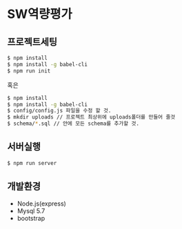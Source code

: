 # SW역량평가


## 프로젝트세팅

``` sh
$ npm install
$ npm install -g babel-cli
$ npm run init
```
혹은
``` sh
$ npm install
$ npm install -g babel-cli
$ config/config.js 파일을 수정 할 것.
$ mkdir uploads // 프로젝트 최상위에 uploads폴더를 만들어 줄것
$ schema/*.sql // 안에 모든 schema를 추가할 것.
```
## 서버실행
``` sh
$ npm run server
```

## 개발환경
* Node.js(express)
* Mysql 5.7
* bootstrap